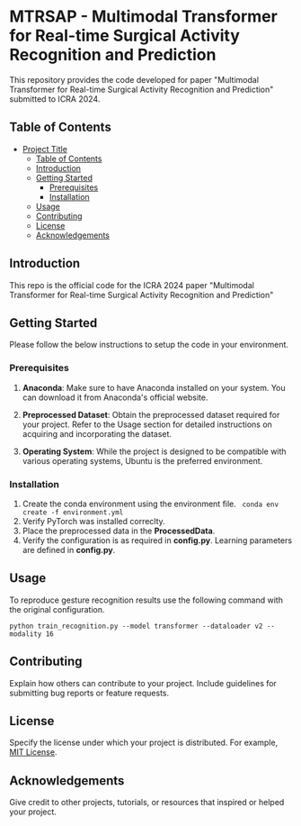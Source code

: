 # MTRSAP - Multimodal Transformer for Real-time Surgical Activity Recognition and Prediction

This repository provides the code developed for paper "Multimodal Transformer for Real-time Surgical Activity Recognition and Prediction" submitted to ICRA 2024.

## Table of Contents

- [Project Title](#project-title)
  - [Table of Contents](#table-of-contents)
  - [Introduction](#introduction)
  - [Getting Started](#getting-started)
    - [Prerequisites](#prerequisites)
    - [Installation](#installation)
  - [Usage](#usage)
  - [Contributing](#contributing)
  - [License](#license)
  - [Acknowledgements](#acknowledgements)

## Introduction

This repo is the official code for the ICRA 2024 paper "Multimodal Transformer for Real-time Surgical Activity Recognition and Prediction"

## Getting Started

Please follow the below instructions to setup the code in your environment.

### Prerequisites

1. **Anaconda**: Make sure to have Anaconda installed on your system. You can download it from Anaconda's official website.

2. **Preprocessed Dataset**: Obtain the preprocessed dataset required for your project. Refer to the Usage section for detailed instructions on acquiring and incorporating the dataset.

3. **Operating System**: While the project is designed to be compatible with various operating systems, Ubuntu is the preferred environment.


### Installation

1. Create the conda environment using the environment file. ``` conda env create -f environment.yml```
2. Verify PyTorch was installed correclty.
3. Place the preprocessed data in the **ProcessedData**.
4. Verify the configuration is as required in **config.py**. Learning parameters are defined in **config.py**.

## Usage

To reproduce gesture recognition results use the following command with the original configuration.

``` python train_recognition.py --model transformer --dataloader v2 --modality 16 ```

## Contributing

Explain how others can contribute to your project. Include guidelines for submitting bug reports or feature requests.

## License

Specify the license under which your project is distributed. For example, [MIT License](https://opensource.org/licenses/MIT).

## Acknowledgements

Give credit to other projects, tutorials, or resources that inspired or helped your project.

